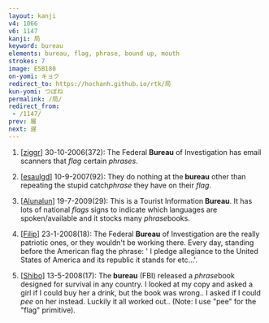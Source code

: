 ```yaml
---
layout: kanji
v4: 1066
v6: 1147
kanji: 局
keyword: bureau
elements: bureau, flag, phrase, bound up, mouth
strokes: 7
image: E5B180
on-yomi: キョク
redirect_to: https://hochanh.github.io/rtk/局
kun-yomi: つぼね
permalink: /局/
redirect_from:
 - /1147/
prev: 層
next: 遅
---
```


1) [<a href="http://kanji.koohii.com/profile/ziggr">ziggr</a>] 30-10-2006(372): The Federal <strong>Bureau</strong> of Investigation has email scanners that <em>flag</em> certain <em>phrases</em>.

2) [<a href="http://kanji.koohii.com/profile/esaulgd">esaulgd</a>] 10-9-2007(92): They do nothing at the<strong> bureau</strong> other than repeating the stupid catch<em>phrase</em> they have on their <em>flag</em>.

3) [<a href="http://kanji.koohii.com/profile/Alunalun">Alunalun</a>] 19-7-2009(29): This is a Tourist Information<strong> Bureau</strong>. It has lots of national <em>flags</em> signs to indicate which languages are spoken/available and it stocks many <em>phrase</em>books.

4) [<a href="http://kanji.koohii.com/profile/Filip">Filip</a>] 23-1-2008(18): The Federal <strong>Bureau</strong> of Investigation are the really patriotic ones, or they wouldn&#039;t be working there. Every day, standing before the American flag the phrase: &#039; I pledge allegiance to the United States of America and its republic it stands for etc...&#039;.

5) [<a href="http://kanji.koohii.com/profile/Shibo">Shibo</a>] 13-5-2008(17): The<strong> bureau</strong> (FBI) released a <em>phrase</em>book designed for survival in any country. I looked at my copy and asked a girl if I could buy her a drink, but the book was wrong.. I asked if I could <em>pee</em> on her instead. Luckily it all worked out.. (Note: I use &quot;pee&quot; for the &quot;flag&quot; primitive).

